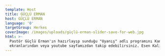 ```yaml
---
template: Host
title: GÜÇLÜ ERMAN
host: GÜÇLÜ ERMAN
language: '0'
targetGroup: Herkes
coverImage: /images/uploads/güçlü-erman-slider-save-for-web.jpg
html: >-
  Pastör Güçlü Erman'ın hazırlayıp sunduğu "Uyanış" adlı programını Kanal Hayat
  ekranlarından veya youtube sayfamızdan takip edebilirsiniz. Esen Kalın.
---
```


